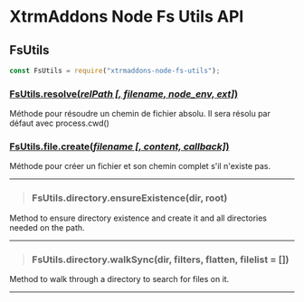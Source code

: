 # XtrmAddons Node Fs Utils API

## FsUtils

```js
const FsUtils = require("xtrmaddons-node-fs-utils");
```

### [FsUtils.resolve(_relPath [, filename, node_env, ext]_)](resolve.fr-FR.md)

Méthode pour résoudre un chemin de fichier absolu. Il sera résolu par défaut avec process.cwd()


### [FsUtils.file.create(_filename [, content, callback]_)](file/create.fr-FR.md)

Méthode pour créer un fichier et son chemin complet s'il n'existe pas.

---

>### FsUtils.directory.ensureExistence(dir, root)

Method to ensure directory existence and create it and all directories needed on the path.

---

>### FsUtils.directory.walkSync(dir, filters, flatten, filelist = [])

Method to walk through a directory to search for files on it.

---